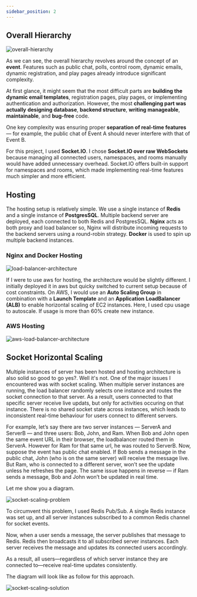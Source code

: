 ```yaml
---
sidebar_position: 2
---
```


## **Overall Hierarchy**
![overall-hierarchy](./img/overall-hierarchy.png)

As we can see, the overall hierarchy revolves around the concept of an **event**. Features such as public chat, polls, control room, dynamic emails, dynamic registration, and play pages already introduce significant complexity.

At first glance, it might seem that the most difficult parts are **building the dynamic email templates**, registration pages, play pages, or implementing authentication and authorization. However, the most **challenging part was actually** **designing database**, **backend structure**, **writing manageable**, **maintainable**, and **bug-free** code.

One key complexity was ensuring proper **separation of real-time features** — for example, the public chat of Event A should never interfere with that of Event B.

For this project, I used **Socket.IO**. I chose **Socket.IO over raw WebSockets** because managing all connected users, namespaces, and rooms manually would have added unnecessary overhead. Socket.IO offers built-in support for namespaces and rooms, which made implementing real-time features much simpler and more efficient.
## **Hosting**
The hosting setup is relatively simple. We use a single instance of **Redis** and a single instance of
**PostgresSQL**. Multiple backend server are deployed, each connected to both Redis and PostgresSQL.
**Nginx** acts as both proxy and load balancer so, Nginx will distribute incoming requests to the backend
servers using a round-robin strategy. **Docker** is used to spin up multiple backend instances.
### **Nginx and Docker Hosting**

![load-balancer-architecture](./img/load-balancer-architecture.svg#center)

If I were to use aws for hosting, the architecture would be slightly different. I initially deployed it in aws but quicky switched to current setup because of cost constraints. On AWS, I would use an **Auto Scaling Group** in combination with a **Launch Template** and an **Application** **LoadBalancer (ALB)** to enable horizontal scaling of EC2 instances. Here, I used cpu usage to autoscale. If usage is more than 60% create new instance.

### **AWS Hosting**
![aws-load-balancer-architecture](./img/aws-loadbalancer-architecture.png)


## **Socket Horizontal Scaling**
Multiple instances of server has been hosted and hosting architecture is also solid so good to go yes?. Well it's not. One of the major issues I encountered was with socket scaling. When multiple server instances are running, the load balancer randomly selects one instance and routes the socket connection to that server. As a result, users connected to that specific
server receive live updats, but only for activities occuring on that instance. There is no shared socket state across instances, which leads to inconsistent real-time behaviour for users connect to different servers. 

For example, let’s say there are two server instances — ServerA and ServerB — and three users: Bob, John, and Ram.
When Bob and John open the same event URL in their browser, the loadbalancer routed them in ServerA. However for Ram for that same url, he was routed to ServerB.
Now, suppose the event has public chat enabled.  If Bob sends a message in the public chat, John (who is on the same server) will receive the message live. But Ram, who is connected to a different server, won’t see the update unless he refreshes the page.
The same issue happens in reverse — if Ram sends a message, Bob and John won’t be updated in real time.

Let me show you a diagram.

![socket-scaling-problem](./img/socket-scaling-problem.png)

To circumvent this problem, I used Redis Pub/Sub. A single Redis instance was set up, and all server instances subscribed to a common Redis channel for socket events.

Now, when a user sends a message, the server publishes that message to Redis. Redis then broadcasts it to all subscribed server instances. Each server receives the message and updates its connected users accordingly.

As a result, all users—regardless of which server instance they are connected to—receive real-time updates consistently.

The diagram will look like as follow for this approach.

![socket-scaling-solution](./img/socket-scaling-solution.png)